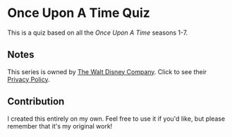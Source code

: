 # Once Upon A Time Quiz

This is a quiz based on all the _Once Upon A Time_ seasons 1-7.

## Notes

This series is owned by [The Walt Disney Company](https://thewaltdisneycompany.com/). Click to see their [Privacy Policy](https://privacy.thewaltdisneycompany.com/en/).

## Contribution

I created this entirely on my own. Feel free to use it if you'd like, but please remember that it's my original work!
##
